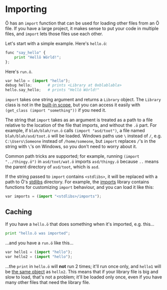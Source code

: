 # Importing

Ö has an `import` function that can be used for loading other files from an Ö
file. If you have a large project, it makes sense to put your code in multiple
files, and `import` lets those files use each other.

Let's start with a simple example. Here's `hello.ö`:

```python
func "say_hello" {
    print "Hellö Wörld!";
};
```

Here's `run.ö`.

```python
var hello = (import "hello");
debug hello;       # prints <Library at 0xblablabla>
hello.say_hello;   # prints "Hellö Wörld!"
```

`import` takes one string argument and returns a `Library` object. The
`Library` class is not in the [built-in scope], but you can access it easily
with `(get_class (import "something"))` if you need it.

The string that `import` takes as an argument is treated as a path to a file
relative to the location of the file that imports, and without the `.ö` part.
For example, if `blah/blah/run.ö` calls `(import "asd/toot")`, a file named
`blah/blah/asd/toot.ö` will be loaded. Windows paths use `\` instead of `/`,
e.g. `C:\Users\Someone` instead of `/home/someone`, but `import` replaces `/`'s
in the string with `\`'s on Windows, so you don't need to worry about it.

Common path tricks are supported; for example, running `(import "../thingy.ö")`
in `asd/toot/wat.ö` imports `asd/thingy.ö` because `..` means the parent
directory of `asd/toot`, which is `asd`.

If the string passed to `import` contains `<stdlibs>`, it will be replaced with
a path to Ö's [stdlibs](../stdlibs) directory. For example, the
[imports](stdlibs/imports.md) library contains functions for customizing
`import` behaviour, and you can load it like this:

```python
var imports = (import "<stdlibs>/imports");
```


## Caching

If you have a `hello.ö` that does something when it's imported, e.g. this...

```python
print "hello.ö was imported";
```

...and you have a `run.ö` like this...

```python
var hello1 = (import "hello");
var hello2 = (import "hello");
```

...the `print` in `hello.ö` will **not** run 2 times; it'll run once only, and
`hello1` will be [the same object](builtins.md#same-object) as `hello2`. This
means that if your library file is big and slow to load, that's not a problem;
it'll be loaded only once, even if you have many other files that need the
library file.


[built-in scope]: tutorial.md#scopes
